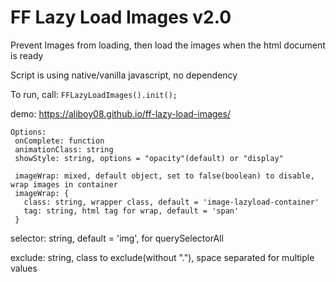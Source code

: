 # FF Lazy Load Images v2.0

Prevent Images from loading, then load the images when the html document is ready

Script is using native/vanilla javascript, no dependency

To run, call: `FFLazyLoadImages().init();`

demo: https://aliboy08.github.io/ff-lazy-load-images/


```
Options:
 onComplete: function
 animationClass: string
 showStyle: string, options = "opacity"(default) or "display"

 imageWrap: mixed, default object, set to false(boolean) to disable, wrap images in container
 imageWrap: {
   class: string, wrapper class, default = 'image-lazyload-container'
   tag: string, html tag for wrap, default = 'span'
 }
 ```
 
selector: string, default = 'img', for querySelectorAll

exclude: string, class to exclude(without "."), space separated for multiple values
